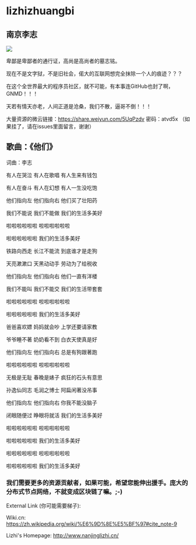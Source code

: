 # lizhizhuangbi

## 南京李志

![](http://img.zcool.cn/community/0120eb598c1106a801215603bc51aa.PNG@2o.jpg)

卑鄙是卑鄙者的通行证，高尚是高尚者的墓志铭。

现在不是文字狱，不是旧社会，偌大的互联网想完全抹除一个人的痕迹？？？

在这个全世界最大的程序员社区，就不可能，有本事连GitHub也封了啊，GNMD！！！

天若有情天亦老，人间正道是沧桑，我们不散，逼哥不倒！！！

大量资源的微云链接：https://share.weiyun.com/5UqPzdv 密码：atvd5x （如果挂了，请在issues里面留言，谢谢）

## 歌曲：《他们》

词曲：李志

有人在哭泣  有人在歌唱   有人生来有钱包

有人在奋斗  有人在幻想   有人一生没吃饱

他们指向左  他们指向右   他们买了壮阳药

我们不能说  我们不能做   我们的生活多美好

啦啦啦啦啦啦    啦啦啦啦啦啦

啦啦啦啦啦啦    我们的生活多美好

铁路向西走  长江不能流   到底谁才是走狗

天亮漱漱口  天黑动动手   劳动为了给税收

他们指向左  他们指向右  他们一直有洋楼

我们不能叫  我们不能交  我们的生活带套套

啦啦啦啦啦啦    啦啦啦啦啦啦

啦啦啦啦啦啦    我们的生活多美好

爸爸喜欢嫖  妈妈就会吵  上学还要请家教

爷爷睡不著  奶奶看不到  白衣天使真是好

他们指向左  他们指向右  总是有狗跟著跑

啦啦啦啦啦啦    啦啦啦啦啦啦

无极是无耻  春晚是婊子  疯狂的石头有意思

孙逸仙同志  毛润之博士  阿扁闲著没吊事

他们指向左  他们指向右  你我不能没脑子

闭眼随便过  睁眼将就活  我们的生活多美好

啦啦啦啦啦啦    啦啦啦啦啦啦

啦啦啦啦啦啦    我们的生活多美好

啦啦啦啦啦啦    啦啦啦啦啦啦

啦啦啦啦啦啦    我们的生活多美好

### 我们需要更多的资源贡献者，如果可能，希望您能伸出援手。庞大的分布式节点网络，不就变成区块链了嘛。;-)

External Link (你可能需要梯子):

Wiki.cn: https://zh.wikipedia.org/wiki/%E6%9D%8E%E5%BF%97#cite_note-9

Lizhi's Homepage: http://www.nanjinglizhi.cn/
